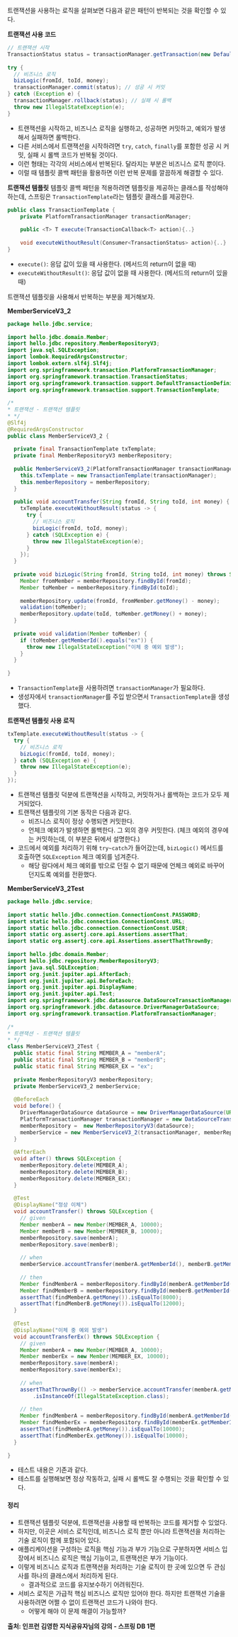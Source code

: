 트랜잭션을 사용하는 로직을 살펴보면 다음과 같은 패턴이 반복되는 것을 확인할 수 있다.

**트랜잭션 사용 코드**
```java
// 트랜잭션 시작  
TransactionStatus status = transactionManager.getTransaction(new DefaultTransactionDefinition());  
  
try {  
  // 비즈니스 로직  
  bizLogic(fromId, toId, money);  
  transactionManager.commit(status); // 성공 시 커밋  
} catch (Exception e) {  
  transactionManager.rollback(status); // 실패 시 롤백  
  throw new IllegalStateException(e);  
}
```
- 트랜잭션을 시작하고, 비즈니스 로직을 실행하고, 성공하면 커밋하고, 예외가 발생해서 실패하면 롤백한다.
- 다른 서비스에서 트랜잭션을 시작하려면 `try`, `catch`, `finally`를 포함한 성공 시 커밋, 실패 시 롤백 코드가 반복될 것이다.
- 이런 형태는 각각의 서비스에서 반복된다. 달라지는 부분은 비즈니스 로직 뿐이다.  
- 이럴 때 템플릿 콜백 패턴을 활용하면 이런 반복 문제를 깔끔하게 해결할 수 있다.

**트랜잭션 템플릿**
템플릿 콜백 패턴을 적용하려면 템플릿을 제공하는 클래스를 작성해야 하는데, 스프링은 `TransactionTemplate`라는 템플릿 클래스를 제공한다.
```java
public class TransactionTemplate {
	private PlatformTransactionManager transactionManager;
	
	public <T> T execute(TransactionCallback<T> action){..}
	
	void executeWithoutResult(Consumer<TransactionStatus> action){..}
}
```
- `execute()`: 응답 값이 있을 때 사용한다. (메서드의 return이 없을 때)
- `executeWithoutResult()`: 응답 값이 없을 때 사용한다. (메서드의 return이 있을 때)

트랜잭션 템플릿을 사용해서 반복하는 부분을 제거해보자.

**MemberServiceV3_2**
```java
package hello.jdbc.service;  
  
import hello.jdbc.domain.Member;  
import hello.jdbc.repository.MemberRepositoryV3;  
import java.sql.SQLException;  
import lombok.RequiredArgsConstructor;  
import lombok.extern.slf4j.Slf4j;  
import org.springframework.transaction.PlatformTransactionManager;  
import org.springframework.transaction.TransactionStatus;  
import org.springframework.transaction.support.DefaultTransactionDefinition;  
import org.springframework.transaction.support.TransactionTemplate;  
  
/*  
* 트랜잭션 - 트랜잭션 템플릿
* */  
@Slf4j  
@RequiredArgsConstructor  
public class MemberServiceV3_2 {  
  
  private final TransactionTemplate txTemplate;  
  private final MemberRepositoryV3 memberRepository;  
  
  public MemberServiceV3_2(PlatformTransactionManager transactionManager, MemberRepositoryV3 memberRepository) {  
    this.txTemplate = new TransactionTemplate(transactionManager);  
    this.memberRepository = memberRepository;  
  }  
  
  public void accountTransfer(String fromId, String toId, int money) {  
    txTemplate.executeWithoutResult(status -> {  
      try {  
        // 비즈니스 로직  
        bizLogic(fromId, toId, money);  
      } catch (SQLException e) {  
        throw new IllegalStateException(e);  
      }  
    });  
  }  
  
  private void bizLogic(String fromId, String toId, int money) throws SQLException {  
    Member fromMember = memberRepository.findById(fromId);  
    Member toMember = memberRepository.findById(toId);  
  
    memberRepository.update(fromId, fromMember.getMoney() - money);  
    validation(toMember);  
    memberRepository.update(toId, toMember.getMoney() + money);  
  }  
  
  private void validation(Member toMember) {  
    if (toMember.getMemberId().equals("ex")) {  
      throw new IllegalStateException("이체 중 예외 발생");  
    }  
  }  
  
}
```
- `TransactionTemplate`을 사용하려면 `transactionManager`가 필요하다.
- 생성자에서 `transactionManager`를 주입 받으면서 `TransactionTemplate`을 생성했다.

**트랜잭션 템플릿 사용 로직**
```java
txTemplate.executeWithoutResult(status -> {  
  try {  
    // 비즈니스 로직  
    bizLogic(fromId, toId, money);  
  } catch (SQLException e) {  
    throw new IllegalStateException(e);  
  }  
});
```

- 트랜잭션 템플릿 덕분에 트랜잭션을 시작하고, 커밋하거나 롤백하는 코드가 모두 제거되었다.
- 트랜잭션 템플릿의 기본 동작은 다음과 같다.
	- 비즈니스 로직이 정상 수행되면 커밋한다.  
	- 언체크 예외가 발생하면 롤백한다. 그 외의 경우 커밋한다. (체크 예외의 경우에는 커밋하는데, 이 부분은 뒤에서 설명한다.)
- 코드에서 예외를 처리하기 위해 `try~catch`가 들어갔는데, `bizLogic()` 메서드를 호출하면 `SQLException` 체크 예외를 넘겨준다.
	- 해당 람다에서 체크 예외를 밖으로 던질 수 없기 때문에 언체크 예외로 바꾸어 던지도록 예외를 전환했다.

**MemberServiceV3_2Test**
```java
package hello.jdbc.service;  
  
import static hello.jdbc.connection.ConnectionConst.PASSWORD;  
import static hello.jdbc.connection.ConnectionConst.URL;  
import static hello.jdbc.connection.ConnectionConst.USER;  
import static org.assertj.core.api.Assertions.assertThat;  
import static org.assertj.core.api.Assertions.assertThatThrownBy;  
  
import hello.jdbc.domain.Member;  
import hello.jdbc.repository.MemberRepositoryV3;  
import java.sql.SQLException;  
import org.junit.jupiter.api.AfterEach;  
import org.junit.jupiter.api.BeforeEach;  
import org.junit.jupiter.api.DisplayName;  
import org.junit.jupiter.api.Test;  
import org.springframework.jdbc.datasource.DataSourceTransactionManager;  
import org.springframework.jdbc.datasource.DriverManagerDataSource;  
import org.springframework.transaction.PlatformTransactionManager;  
  
/*  
* 트랜잭션 - 트랜잭션 템플릿  
* */  
class MemberServiceV3_2Test {  
  public static final String MEMBER_A = "memberA";  
  public static final String MEMBER_B = "memberB";  
  public static final String MEMBER_EX = "ex";  
  
  private MemberRepositoryV3 memberRepository;  
  private MemberServiceV3_2 memberService;  
  
  @BeforeEach  
  void before() {  
    DriverManagerDataSource dataSource = new DriverManagerDataSource(URL, USER, PASSWORD);  
    PlatformTransactionManager transactionManager = new DataSourceTransactionManager(dataSource);  
    memberRepository =  new MemberRepositoryV3(dataSource);  
    memberService = new MemberServiceV3_2(transactionManager, memberRepository);  
  }  
  
  @AfterEach  
  void after() throws SQLException {  
    memberRepository.delete(MEMBER_A);  
    memberRepository.delete(MEMBER_B);  
    memberRepository.delete(MEMBER_EX);  
  }  
  
  @Test  
  @DisplayName("정상 이체")  
  void accountTransfer() throws SQLException {  
    // given  
    Member memberA = new Member(MEMBER_A, 10000);  
    Member memberB = new Member(MEMBER_B, 10000);  
    memberRepository.save(memberA);  
    memberRepository.save(memberB);  
  
    // when  
    memberService.accountTransfer(memberA.getMemberId(), memberB.getMemberId(), 2000);  
  
    // then  
    Member findMemberA = memberRepository.findById(memberA.getMemberId());  
    Member findMemberB = memberRepository.findById(memberB.getMemberId());  
    assertThat(findMemberA.getMoney()).isEqualTo(8000);  
    assertThat(findMemberB.getMoney()).isEqualTo(12000);  
  }  
  
  @Test  
  @DisplayName("이체 중 예외 발생")  
  void accountTransferEx() throws SQLException {  
    // given  
    Member memberA = new Member(MEMBER_A, 10000);  
    Member memberEx = new Member(MEMBER_EX, 10000);  
    memberRepository.save(memberA);  
    memberRepository.save(memberEx);  
  
    // when  
    assertThatThrownBy(() -> memberService.accountTransfer(memberA.getMemberId(), memberEx.getMemberId(), 2000))  
        .isInstanceOf(IllegalStateException.class);  
  
    // then  
    Member findMemberA = memberRepository.findById(memberA.getMemberId());  
    Member findMemberEx = memberRepository.findById(memberEx.getMemberId());  
    assertThat(findMemberA.getMoney()).isEqualTo(10000);  
    assertThat(findMemberEx.getMoney()).isEqualTo(10000);  
  }  
    
}
```
- 테스트 내용은 기존과 같다.
- 테스트를 실행해보면 정상 작동하고, 실패 시 롤백도 잘 수행되는 것을 확인할 수 있다.

#### 정리
- 트랜잭션 템플릿 덕분에, 트랜잭션을 사용할 때 반복하는 코드를 제거할 수 있었다.
- 하지만, 이곳은 서비스 로직인데, 비즈니스 로직 뿐만 아니라 트랜잭션을 처리하는 기술 로직이 함께 포함되어 있다.
- 애플리케이션을 구성하는 로직을 핵심 기능과 부가 기능으로 구분하자면 서비스 입장에서 비즈니스 로직은 핵심 기능이고, 트랜잭션은 부가 기능이다.
- 이렇게 비즈니스 로직과 트랜잭션을 처리하는 기술 로직이 한 곳에 있으면 두 관심사를 하나의 클래스에서 처리하게 된다.
	- 결과적으로 코드를 유지보수하기 어려워진다.
- 서비스 로직은 가급적 핵심 비즈니스 로직만 있어야 한다. 하지만 트랜잭션 기술을 사용하려면 어쩔 수 없이 트랜잭션 코드가 나와야 한다.
	- 어떻게 해야 이 문제 해결이 가능할까?


__출처: 인프런 김영한 지식공유자님의 강의 - 스프링 DB 1편__

